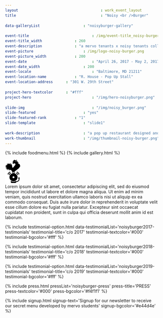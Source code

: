 ```yaml
---
layout 										: work_event_layout
title 										: "Noisy <br />Burger"

data-galleryList					: "noisyburger-gallery"

event-title 							: /img/event-title_noisy-burger.png
event-title_width 				: 260
event-description 				: "a mervo tenants x noisy tenants collaboration"
event-picture 						: /img/logo-noisy-burger.png
event-picture_width				: 200
event-date 								: "April 26, 2017 - May 2, 2017"
event-date_width 					: 200
event-locale 							: "Baltimore, MD 21211"
event-location-name 			: "R. House - Pop Up Stall"
event-location-address 		: "301 W. 29th Street"

project-hero-textcolor 		: "#fff"
project-hero 							: "/img/hero-noisyburger.png"

slide-img 								: "/img/noisy_burger.png"
slide-featured 						: "yes"
slide-featured-rank 			: "1"
slide-template 						: "slide1"

work-description 					: "a pop up restaurant designed and executed with students at Mervo High School"
work-thumbnail						: "/img/thumbnail-noisy-burger.png"
---
```


{% include foodmenu.html %}
{% include gallery.html %}

<div class="white-bg">

<div class="template_wrapper">
	<div class="element_wrapper section_wrapper">
		<div class="image_center">
			<img src="/img/logo-noisy-rooster-bell.png" width="50" />
		</div>
		<div class="default_initial black_text">
			Lorem ipsum dolor sit amet, consectetur adipiscing elit, sed do eiusmod tempor incididunt ut labore et dolore magna aliqua. Ut enim ad minim veniam, quis nostrud exercitation ullamco laboris nisi ut aliquip ex ea commodo consequat. Duis aute irure dolor in reprehenderit in voluptate velit esse cillum dolore eu fugiat nulla pariatur. Excepteur sint occaecat cupidatat non proident, sunt in culpa qui officia deserunt mollit anim id est laborum.
		</div>
	</div>
</div>

{% include testimonial-option.html data-testimonialList='noisyburger2017-testimonials' testimonial-title='c/o 2017' testimonial-textcolor='#000' testimonial-bgcolor='#fff' %}

{% include testimonial-option.html data-testimonialList='noisyburger2018-testimonials' testimonial-title='c/o 2018' testimonial-textcolor='#000' testimonial-bgcolor='#fff' %}

{% include testimonial-option.html data-testimonialList='noisyburger2019-testimonials' testimonial-title='c/o 2019' testimonial-textcolor='#000' testimonial-bgcolor='#fff' %}

{% include press.html pressList='noisyburger-press' press-title='PRESS' press-textcolor='#000' press-bgcolor='#f4f1f1' %}

{% include signup.html signup-text='Signup for our newsletter to receive our secret menu developed by mervo students' signup-bgcolor='#e44d4e' %}
</div>




